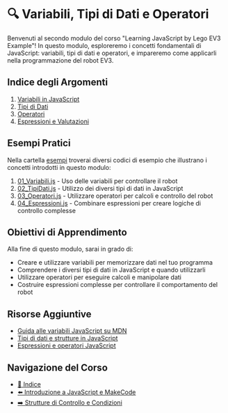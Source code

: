 # 🔍 Variabili, Tipi di Dati e Operatori

Benvenuti al secondo modulo del corso "Learning JavaScript by Lego EV3 Example"! In questo modulo, esploreremo i concetti fondamentali di JavaScript: variabili, tipi di dati e operatori, e impareremo come applicarli nella programmazione del robot EV3.

## Indice degli Argomenti

1. [Variabili in JavaScript](01-Variabili.md)
2. [Tipi di Dati](02-TipiDati.md)
3. [Operatori](03-Operatori.md)
4. [Espressioni e Valutazioni](04-Espressioni.md)

## Esempi Pratici

Nella cartella [esempi](./esempi/) troverai diversi codici di esempio che illustrano i concetti introdotti in questo modulo:

1. [01_Variabili.js](./esempi/01_Variabili.js) - Uso delle variabili per controllare il robot
2. [02_TipiDati.js](./esempi/02_TipiDati.js) - Utilizzo dei diversi tipi di dati in JavaScript
3. [03_Operatori.js](./esempi/03_Operatori.js) - Utilizzare operatori per calcoli e controllo del robot
4. [04_Espressioni.js](./esempi/04_Espressioni.js) - Combinare espressioni per creare logiche di controllo complesse

## Obiettivi di Apprendimento

Alla fine di questo modulo, sarai in grado di:
- Creare e utilizzare variabili per memorizzare dati nel tuo programma
- Comprendere i diversi tipi di dati in JavaScript e quando utilizzarli
- Utilizzare operatori per eseguire calcoli e manipolare dati
- Costruire espressioni complesse per controllare il comportamento del robot

## Risorse Aggiuntive

- [Guida alle variabili JavaScript su MDN](https://developer.mozilla.org/en-US/docs/Learn/JavaScript/First_steps/Variables)
- [Tipi di dati e strutture in JavaScript](https://developer.mozilla.org/en-US/docs/Web/JavaScript/Data_structures)
- [Espressioni e operatori JavaScript](https://developer.mozilla.org/en-US/docs/Web/JavaScript/Guide/Expressions_and_Operators)

## Navigazione del Corso
- [📑 Indice](../README.md)
- [⬅️ Introduzione a JavaScript e MakeCode](../01-IntroduzioneJS-MakeCode/README.md)
- [➡️ Strutture di Controllo e Condizioni](../03-StruttureControllo-Condizioni/README.md)